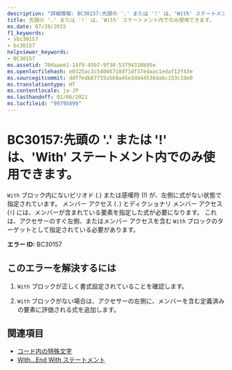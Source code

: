 ```yaml
---
description: "詳細情報: BC30157:先頭の '.' または '!' は、'With' ステートメント内でのみ使用できます。"
title: 先頭の '.' または '!' は、'With' ステートメント内でのみ使用できます。
ms.date: 07/20/2015
f1_keywords:
- vbc30157
- bc30157
helpviewer_keywords:
- BC30157
ms.assetid: 70daaee1-14f9-45b7-9f30-53794310b95e
ms.openlocfilehash: e0325ac3c54046718d71df37edaac1edaf12f43e
ms.sourcegitcommit: ddf7edb67715a5b9a45e3dd44536dabc153c1de0
ms.translationtype: HT
ms.contentlocale: ja-JP
ms.lasthandoff: 02/06/2021
ms.locfileid: "99795899"
---
```

# <a name="bc30157-leading--or--can-only-appear-inside-a-with-statement"></a>BC30157:先頭の '.' または '!' は、'With' ステートメント内でのみ使用できます。

`With` ブロック内にないピリオド (.) または感嘆符 (!) が、左側に式がない状態で指定されています。 メンバー アクセス (`.`) とディクショナリ メンバー アクセス (`!`) には、メンバーが含まれている要素を指定した式が必要になります。 これは、アクセサーのすぐ左側、またはメンバー アクセスを含む `With` ブロックのターゲットとして指定されている必要があります。

 **エラー ID:** BC30157

## <a name="to-correct-this-error"></a>このエラーを解決するには

1. `With` ブロックが正しく書式設定されていることを確認します。

2. `With` ブロックがない場合は、アクセサーの左側に、メンバーを含む定義済みの要素に評価される式を追加します。

## <a name="see-also"></a>関連項目

- [コード内の特殊文字](../../programming-guide/program-structure/special-characters-in-code.md)
- [With...End With ステートメント](../statements/with-end-with-statement.md)
